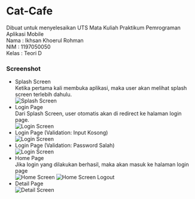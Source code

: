 # Cat-Cafe

Dibuat untuk menyelesaikan UTS Mata Kuliah Praktikum Pemrograman Aplikasi Mobile  
Nama  : Ikhsan Khoerul Rohman  
NIM   : 1197050050  
Kelas : Teori D  

### Screenshot
* Splash Screen  
Ketika pertama kali membuka aplikasi, maka user akan melihat splash screen terlebih dahulu.  
![Splash Screen](https://drive.google.com/uc?export=view&id=1fPDVRAM_fPe0UCL5xYT4wlSVjyl2BRuA)  
* Login Page  
Dari Splash Screen, user otomatis akan di redirect ke halaman login page.  
![Login Screen](https://drive.google.com/uc?export=view&id=1CCz0bsPzA4u-o0mO7vMrMcwuqZCf4Mgp)
* Login Page (Validation: Input Kosong)  
![Login Screen](https://drive.google.com/uc?export=view&id=1_0ns_fpDz6MWhJYxwMfg5jN26VUVG50d)
* Login Page (Validation: Password Salah)  
![Login Screen](https://drive.google.com/uc?export=view&id=1vyenV-SSrDTUxyvOnKj7hveefm20JQr3)
* Home Page  
Jika login yang dilakukan berhasil, maka akan masuk ke halaman login page  
![Home Screen](https://drive.google.com/uc?export=view&id=1AqKBIsu_8hKYS1SUdu58wvEgmm1j_0oV)
![Home Screen Logout](https://drive.google.com/uc?export=view&id=1V24xmI-KdMKLwt4Kf3Z5BaUHK7iKlJlI)
* Detail Page  
![Detail Screen](https://drive.google.com/uc?export=view&id=1wMOQpP3UXH1xREWhHjzXhv4oqHGNHx55)
